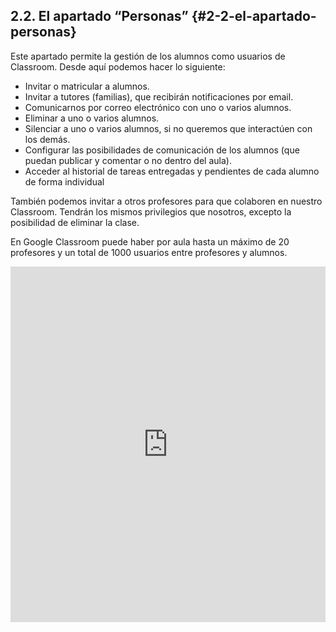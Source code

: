 ## 2.2\. El apartado “Personas” {#2-2-el-apartado-personas}

Este apartado permite la gestión de los alumnos como usuarios de Classroom. Desde aquí podemos hacer lo siguiente:

*   Invitar o matricular a alumnos.
*   Invitar a tutores (familias), que recibirán notificaciones por email.
*   Comunicarnos por correo electrónico con uno o varios alumnos.
*   Eliminar a uno o varios alumnos.
*   Silenciar a uno o varios alumnos, si no queremos que interactúen con los demás.
*   Configurar las posibilidades de comunicación de los alumnos (que puedan publicar y comentar o no dentro del aula).
*   Acceder al historial de tareas entregadas y pendientes de cada alumno de forma individual

También podemos invitar a otros profesores para que colaboren en nuestro Classroom. Tendrán los mismos privilegios que nosotros, excepto la posibilidad de eliminar la clase.

En Google Classroom puede haber por aula hasta un máximo de 20 profesores y un total de 1000 usuarios entre profesores y alumnos.

<iframe src="https://docs.google.com/presentation/d/e/2PACX-1vQMntsb_-jePbWkBT4PLMK-hDG2fTtCR6nJ0fudjL2xbq8ysWnPX32V7QUt_jN2AeU5PQs7-zVhKuWt/embed?start=false&loop=false&delayms=3000" frameborder="0" width="100%" height="569" allowfullscreen="true" mozallowfullscreen="true" webkitallowfullscreen="true"></iframe>
